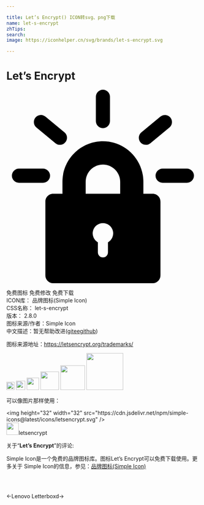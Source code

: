 ```yaml
---

title: Let’s Encrypt() ICON转svg、png下载
name: let-s-encrypt
zhTips: 
search: 
image: https://iconhelper.cn/svg/brands/let-s-encrypt.svg

---
```


# Let’s Encrypt  <small style="font-size: 60%;font-weight: 100"></small>

<div id="svg" class="svg-wrap">
<svg role="img" viewBox="0 0 24 24" xmlns="http://www.w3.org/2000/svg"><title>Let&apos;s Encrypt icon</title><path d="M18.197 24H5.804a.965.965 0 0 1-.962-.962V13.87c0-.529.433-.962.962-.962h1.164v-1.482c0-2.775 2.258-5.032 5.032-5.032s5.032 2.258 5.032 5.032v1.482h1.164c.529 0 .962.433.962.962v9.168a.965.965 0 0 1-.962.962zm-5.569-5.072A1.274 1.274 0 0 0 12 16.544a1.275 1.275 0 0 0-.628 2.384v1.242a.628.628 0 1 0 1.256 0v-1.242zm-2.774-6.02h4.293v-1.482c0-1.183-.963-2.146-2.146-2.146s-2.146.963-2.146 2.146v1.482zM4.547 11.542h-2.99a.878.878 0 1 1 0-1.756h2.99a.878.878 0 1 1 0 1.756zM6.654 6.838a.87.87 0 0 1-.557-.2L3.732 4.693a.878.878 0 1 1 1.116-1.357l2.365 1.945a.878.878 0 0 1-.559 1.556zM12 4.77a.878.878 0 0 1-.878-.878V.878a.878.878 0 1 1 1.756 0v3.014A.878.878 0 0 1 12 4.77zM17.346 6.838a.877.877 0 0 1-.559-1.556l2.365-1.945a.878.878 0 0 1 1.116 1.357l-2.365 1.945a.876.876 0 0 1-.557.2zM22.443 11.542h-3.019a.878.878 0 1 1 0-1.756h3.019a.878.878 0 1 1 0 1.756z"/></svg>
</div>
<detail full-name='let-s-encrypt'></detail>

<div class="detail-page">
<p>
<span><span class="badge-success badge">免费图标</span> <span class="badge-success badge">免费修改</span>  <span class="badge-success badge">免费下载</span> </span>
<br/>
<span>
ICON库：
<span class="badge-secondary badge">品牌图标(Simple Icon)</span> 
</span>
<br/>
<span>
CSS名称：
<span class="badge-secondary badge">let-s-encrypt</span> 
</span>

<br/>
<span>
版本：
<span class="badge-secondary badge">2.8.0</span> 
</span>
<br/>
<span>图标来源/作者：<span class="badge-light badge">Simple Icon</span></span> 
<br/>
<span class="zh-detail">中文描述：暂无<span class="help-link"><span>帮助改进</span>(<a href="https://gitee.com/liuwave/icon-helper/edit/master/json/brands/let-s-encrypt.json" target="_blank" rel="noopener noreferrer">gitee</a><a href="https://github.com/liuwave/icon-helper/edit/master/json/brands/let-s-encrypt.json" target="_blank" rel="noopener noreferrer">github</a></span>)</span><br/>
</p>
</div><div class="description description alert alert-light"><p>图标来源地址：<a href="https://letsencrypt.org/trademarks/" target="_blank" rel="noopener noreferrer">https://letsencrypt.org/trademarks/</a></p></div>
<div class="alert alert-dark">
<img height="21" width="21" src="https://cdn.jsdelivr.net/npm/simple-icons@latest/icons/letsencrypt.svg" />
<img height="24" width="24" src="https://cdn.jsdelivr.net/npm/simple-icons@latest/icons/letsencrypt.svg" />
<img height="32" width="32" src="https://cdn.jsdelivr.net/npm/simple-icons@latest/icons/letsencrypt.svg" />
<img height="48" width="48" src="https://cdn.jsdelivr.net/npm/simple-icons@latest/icons/letsencrypt.svg" />
<img height="64" width="64" src="https://cdn.jsdelivr.net/npm/simple-icons@latest/icons/letsencrypt.svg" />
<img height="96" width="96" src="https://cdn.jsdelivr.net/npm/simple-icons@latest/icons/letsencrypt.svg" />

</div>
<div>
  <p>可以像图片那样使用：    
  </p>
  <div class="alert alert-primary" style="font-size: 14px">
    &lt;img height="32" width="32" src="https://cdn.jsdelivr.net/npm/simple-icons@latest/icons/letsencrypt.svg" /&gt;
    <copy-btn content='<img height="32" width="32" src="https://cdn.jsdelivr.net/npm/simple-icons@latest/icons/letsencrypt.svg" />'></copy-btn>
  </div>
  <div class="alert alert-secondary">
    <img height="32" width="32" src="https://cdn.jsdelivr.net/npm/simple-icons@latest/icons/letsencrypt.svg" />letsencrypt
    <copy-btn content="letsencrypt" btn-title="复制图标名称"></copy-btn>
  </div>
</div>
<div class="icon-detail__container">
<p>关于“<b>Let’s Encrypt</b>”的评论:</p>
</div>
<Vssue title="关于“Let’s Encrypt”的评论" />
<div><p>Simple Icon是一个免费的品牌图标库。图标Let’s Encrypt可以免费下载使用。更多关于  Simple Icon的信息，参见：<a target="_blank" href="https://iconhelper.cn/brands.html">品牌图标(Simple Icon)</a>
</p></div>


<div style="padding:2rem 0 " class="page-nav"><p class="inner"><span class="prev">←<router-link to="/icon/lenovo.html">Lenovo</router-link></span> <span class="next"><router-link to="/icon/letterboxd.html">Letterboxd</router-link>→</span></p></div>
